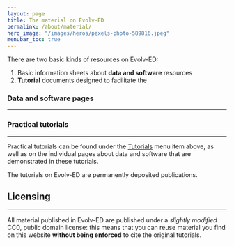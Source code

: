 ```yaml
---
layout: page
title: The material on Evolv-ED 
permalink: /about/material/
hero_image: "/images/heros/pexels-photo-589816.jpeg"
menubar_toc: true
---
```



There are two basic kinds of resources on Evolv-ED:

1. Basic information sheets about **data and software** resources
2. **Tutorial** documents designed to facilitate the 


### Data and software pages 
* * * 

### Practical tutorials
* * *

Practical tutorials can be found under the [Tutorials]() menu item above, as well as on the individual pages about data and software that are demonstrated in these tutorials. 

The tutorials on Evolv-ED are permanently deposited publications. 


## Licensing

* * *

All material published in Evolv-ED are published under a *slightly modified* CC0, public domain license: this means that you can reuse material you find on this website **without being enforced** to cite the original tutorials.  

